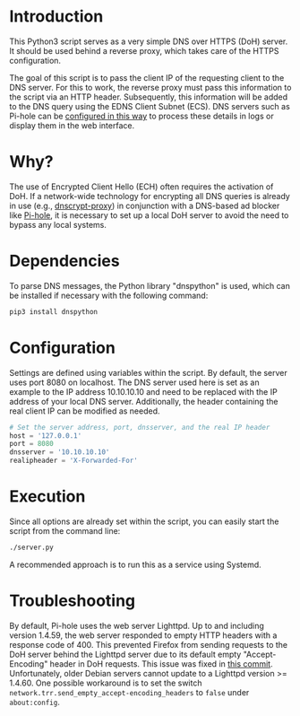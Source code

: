 # Introduction

This Python3 script serves as a very simple DNS over HTTPS (DoH) server. It should be used behind a reverse proxy, which takes care of the HTTPS configuration.

The goal of this script is to pass the client IP of the requesting client to the DNS server. For this to work, the reverse proxy must pass this information to the script via an HTTP header. Subsequently, this information will be added to the DNS query using the EDNS Client Subnet (ECS). DNS servers such as Pi-hole can be [configured in this way](https://docs.pi-hole.net/ftldns/configfile/#block_edns0_ecs) to process these details in logs or display them in the web interface.

# Why?

The use of Encrypted Client Hello (ECH) often requires the activation of DoH. If a network-wide technology for encrypting all DNS queries is already in use (e.g., [dnscrypt-proxy](https://github.com/DNSCrypt/dnscrypt-proxy)) in conjunction with a DNS-based ad blocker like [Pi-hole](https://pi-hole.net/), it is necessary to set up a local DoH server to avoid the need to bypass any local systems.

# Dependencies

To parse DNS messages, the Python library "dnspython" is used, which can be installed if necessary with the following command:

```bash
pip3 install dnspython
```

# Configuration

Settings are defined using variables within the script. By default, the server uses port 8080 on localhost. The DNS server used here is set as an example to the IP address 10.10.10.10 and need to be replaced with the IP address of your local DNS server. Additionally, the header containing the real client IP can be modified as needed.

```python
# Set the server address, port, dnsserver, and the real IP header
host = '127.0.0.1'
port = 8080
dnsserver = '10.10.10.10'
realipheader = 'X-Forwarded-For'
```

# Execution

Since all options are already set within the script, you can easily start the script from the command line:

```bash
./server.py
```

A recommended approach is to run this as a service using Systemd.

# Troubleshooting

By default, Pi-hole uses the web server Lighttpd. Up to and including version 1.4.59, the web server responded to empty HTTP headers with a response code of 400. This prevented Firefox from sending requests to the DoH server behind the Lighttpd server due to its default empty "Accept-Encoding" header in DoH requests. This issue was fixed in [this commit](https://github.com/lighttpd/lighttpd1.4/commit/262561f). Unfortunately, older Debian servers cannot update to a Lighttpd version >= 1.4.60. One possible workaround is to set the switch `network.trr.send_empty_accept-encoding_headers` to `false` under `about:config`.
